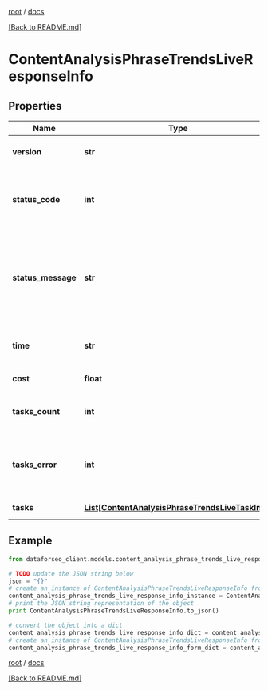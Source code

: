 [root](./../ "root") / [docs](./ "docs")

[[Back to README.md]](./../README.md "[Back to README.md]")

# ContentAnalysisPhraseTrendsLiveResponseInfo

## Properties

Name | Type | Description | Notes
------------ | ------------- | ------------- | -------------
**version** | **str** | the current version of the API | [optional]
**status_code** | **int** | general status code you can find the full list of the response codes here | [optional]
**status_message** | **str** | general informational message you can find the full list of general informational messages here | [optional]
**time** | **str** | total execution time, seconds | [optional]
**cost** | **float** | total tasks cost, USD | [optional]
**tasks_count** | **int** | the number of tasks in the tasks array | [optional]
**tasks_error** | **int** | the number of tasks in the tasks array returned with an error | [optional]
**tasks** | [**List[ContentAnalysisPhraseTrendsLiveTaskInfo]**](ContentAnalysisPhraseTrendsLiveTaskInfo.md) | array of tasks | [optional]

## Example

```python
from dataforseo_client.models.content_analysis_phrase_trends_live_response_info import ContentAnalysisPhraseTrendsLiveResponseInfo

# TODO update the JSON string below
json = "{}"
# create an instance of ContentAnalysisPhraseTrendsLiveResponseInfo from a JSON string
content_analysis_phrase_trends_live_response_info_instance = ContentAnalysisPhraseTrendsLiveResponseInfo.from_json(json)
# print the JSON string representation of the object
print ContentAnalysisPhraseTrendsLiveResponseInfo.to_json()

# convert the object into a dict
content_analysis_phrase_trends_live_response_info_dict = content_analysis_phrase_trends_live_response_info_instance.to_dict()
# create an instance of ContentAnalysisPhraseTrendsLiveResponseInfo from a dict
content_analysis_phrase_trends_live_response_info_form_dict = content_analysis_phrase_trends_live_response_info.from_dict(content_analysis_phrase_trends_live_response_info_dict)
```

  

[root](./../ "root") / [docs](./ "docs")

[[Back to README.md]](./../README.md "[Back to README.md]")